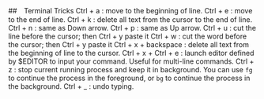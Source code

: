 ##　Terminal Tricks
Ctrl + a : move to the beginning of line.
Ctrl + e : move to the end of line.
Ctrl + k : delete all text from the cursor to the end of line.
Ctrl + n : same as Down arrow.
Ctrl + p : same as Up arrow.
Ctrl + u : cut the line before the cursor; then Ctrl + y paste it
Ctrl + w : cut the word before the cursor; then Ctrl + y paste it
Ctrl + x + backspace : delete all text from the beginning of line to the cursor.
Ctrl + x + Ctrl + e : launch editor defined by $EDITOR to input your command. Useful for multi-line commands.
Ctrl + z : stop current running process and keep it in background. You can use `fg` to continue the process in the foreground, or `bg` to continue the process in the background.
Ctrl + _ : undo typing.

